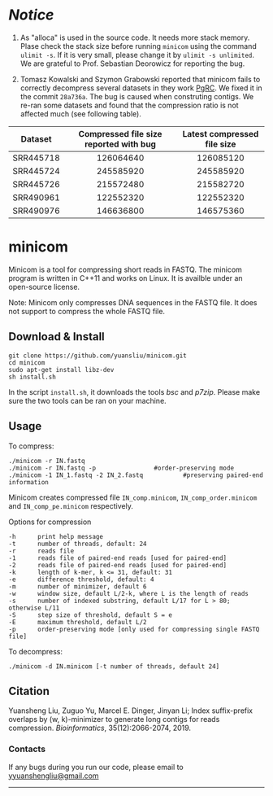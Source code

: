 # ***Notice***
1. As "alloca" is used in the source code. It needs more stack memory. Plase check the stack size before running `minicom` using the command `ulimit -s`. If it is very small, please change it by `ulimit -s unlimited`. We are grateful to Prof. Sebastian Deorowicz for reporting the bug.

2. Tomasz Kowalski and Szymon Grabowski reported that minicom fails to correctly decompress several datasets in they work [PgRC](https://www.biorxiv.org/content/10.1101/710822v1). We fixed it in the commit `28a736a`. The bug is caused when construting contigs. We re-ran some datasets and found that the compression ratio is not affected much (see following table).

| Dataset | Compressed file size reported with bug | Latest compressed file size|
| ------------- | :-------------: | :-------------: |
| SRR445718 | 126064640 | 126085120 |
| SRR445724 | 245585920 | 245585920 |
| SRR445726 | 215572480 | 215582720 |
| SRR490961 | 122552320 | 122552320 |
| SRR490976 | 146636800 | 146575360 |

# minicom

Minicom is a tool for compressing short reads in FASTQ. The minicom program is written in C++11 and works on Linux. It is availble under an open-source license.

Note: Minicom only compresses DNA sequences in the FASTQ file. It does not support to compress the whole FASTQ file.

## Download & Install

	git clone https://github.com/yuansliu/minicom.git
	cd minicom
	sudo apt-get install libz-dev
	sh install.sh

In the script `install.sh`, it downloads the tools *bsc* and *p7zip*. Please make sure the two tools can be ran on your machine.

## Usage
To compress:

    ./minicom -r IN.fastq 					
    ./minicom -r IN.fastq -p 				#order-preserving mode
	./minicom -1 IN_1.fastq -2 IN_2.fastq 			#preserving paired-end information		

Minicom creates compressed file `IN_comp.minicom`, `IN_comp_order.minicom` and `IN_comp_pe.minicom` respectively.

Options for compression

	-h 		print help message
	-t 		number of threads, default: 24 
	-r 		reads file 
	-1 		reads file of paired-end reads [used for paired-end]
	-2 		reads file of paired-end reads [used for paired-end]
	-k 		length of k-mer, k <= 31, default: 31
	-e 		difference threshold, default: 4
	-m 		number of minimizer, default 6
	-w 		window size, default L/2-k, where L is the length of reads
	-s 		number of indexed substring, default L/17 for L > 80; otherwise L/11
	-S 		step size of threshold, default S = e
	-E 		maximum threshold, default L/2
	-p 		order-preserving mode [only used for compressing single FASTQ file]

To decompress:

	./minicom -d IN.minicom [-t number of threads, default 24]

<!-- ## Status -->
<!-- Under review -->

## Citation
Yuansheng Liu, Zuguo Yu, Marcel E. Dinger, Jinyan Li; Index suffix-prefix overlaps by (w, k)-minimizer to generate long contigs for reads compression. *Bioinformatics*, 35(12):2066-2074, 2019.

### Contacts
If any bugs during you run our code, please email to <yyuanshengliu@gmail.com>

---
